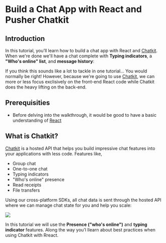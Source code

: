 # Build a Chat App with React and Pusher Chatkit

## Introduction

In this tutorial, you’ll learn how to build a chat app with React and [Chatkit](https://pusher.com/chatkit). When we're done we'll have a chat complete with **Typing indicators**, a **"Who's online" list**, and **message history**: 

<ANIMATION OF FINAL DEMO>
  
  

If you think this sounds like a lot to tackle in one tutorial... You would normally be right! However, because we're going to use [Chatkit](pusher.com/chatkit), we can more or less focus exclisively on the front-end React code while Chatkit does the heavy lifting on the back-end.

## Prerequisities

* Before delving into the walkthrough, it would be good to have a basic understanding of [React](https://reactjs.org/tutorial/tutorial.html)


## What is Chatkit?

[Chatkit](pusher.com/chatkit) is a hosted API that helps you build impressive chat features into your applications with less code. Features like,

* Group chat
* One-to-one chat
* Typing indicators
* "Who's online" presence
* Read receipts
* File transfers

Using our cross-platform SDKs, all chat data is sent through the hosted API where we can manage chat state for you and help you scale: 

![](https://i.imgur.com/qybeCr6.jpg)


In this tutorial we will use the **Presence ("who's online")** and **typing indicator** features. Along the way you'l llearn about best practices when using Chatkit with Rreact.
